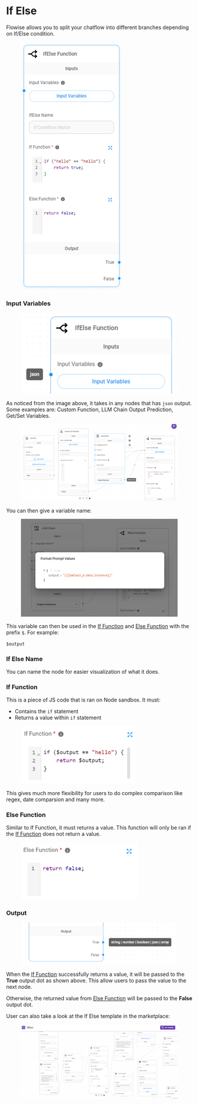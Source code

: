 # If Else

Flowise allows you to split your chatflow into different branches depending on If/Else condition.

<figure><img src="../../../.gitbook/assets/image (5) (1) (1) (1) (1) (1) (1) (1).png" alt=""><figcaption></figcaption></figure>

### Input Variables

<figure><img src="../../../.gitbook/assets/image (1) (1) (1) (1) (1) (1) (1) (1) (1) (1) (1) (1) (1) (1) (1).png" alt=""><figcaption></figcaption></figure>

As noticed from the image above, it takes in any nodes that has `json` output. Some examples are: Custom Function, LLM Chain Output Prediction, Get/Set Variables.

<figure><img src="../../../.gitbook/assets/image (2) (1) (1) (1) (1) (1) (1) (1) (1) (1) (1) (1).png" alt=""><figcaption></figcaption></figure>

You can then give a variable name:

<figure><img src="../../../.gitbook/assets/image (3) (1) (1) (1) (1) (1) (1) (1) (1) (1) (1).png" alt="" width="563"><figcaption></figcaption></figure>

This variable can then be used in the [If Function](if-else.md#if-function) and [Else Function](if-else.md#else-function) with the prefix `$`. For example:

```
$output
```

### If Else Name

You can name the node for easier visualization of what it does.

### If Function

This is a piece of JS code that is ran on Node sandbox. It must:

* Contains the `if` statement
* Returns a value within `if` statement

<figure><img src="../../../.gitbook/assets/image (5) (1) (1) (1) (1) (1) (1) (1) (1).png" alt="" width="312"><figcaption></figcaption></figure>

This gives much more flexibility for users to do complex comparison like regex, date comparsion and many more.

### Else Function

Similar to If Function, it must returns a value. This function will only be ran if the [If Function](if-else.md#if-function) does not return a value.

<figure><img src="../../../.gitbook/assets/image (6) (1) (1) (1) (1) (1) (1).png" alt="" width="317"><figcaption></figcaption></figure>

### Output

<figure><img src="../../../.gitbook/assets/image (8) (1) (1) (1) (1) (1).png" alt=""><figcaption></figcaption></figure>

When the [If Function](if-else.md#if-function) successfully returns a value, it will be passed to the **True** output dot as shown above. This allow users to pass the value to the next node.

Otherwise, the returned value from [Else Function](if-else.md#else-function) will be passed to the **False** output dot.

User can also take a look at the If Else template in the marketplace:

<figure><img src="../../../.gitbook/assets/image (9) (1) (1) (1) (1).png" alt=""><figcaption></figcaption></figure>
